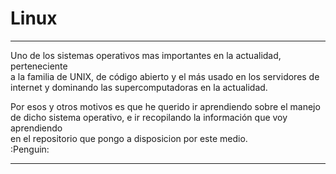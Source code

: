 # Linux


********************************************************************************
Uno de los sistemas operativos mas importantes en la actualidad, perteneciente  
a la familia de UNIX, de código abierto y el más usado en los servidores de  
internet y dominando las supercomputadoras en la actualidad.  

Por esos y otros motivos es que he querido ir aprendiendo sobre el manejo  
de dicho sistema operativo, e ir recopilando la información que voy aprendiendo  
en el repositorio que pongo a disposicion por este medio.   
:Penguin:
********************************************************************************


